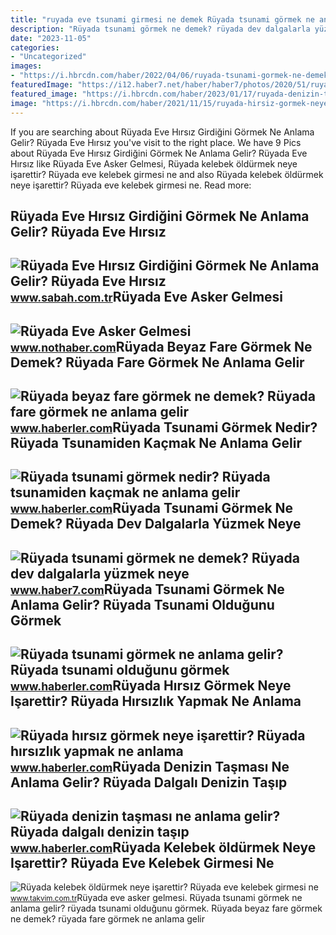```yaml
---
title: "ruyada eve tsunami girmesi ne demek Rüyada tsunami görmek ne anlama gelir? rüyada tsunami olduğunu görmek"
description: "Rüyada tsunami görmek ne demek? rüyada dev dalgalarla yüzmek neye"
date: "2023-11-05"
categories:
- "Uncategorized"
images:
- "https://i.hbrcdn.com/haber/2022/04/06/ruyada-tsunami-gormek-ne-demek-ruyada-tsunamiden-14846722_5800_amp.jpg"
featuredImage: "https://i12.haber7.net/haber/haber7/photos/2020/51/ruyada_tsunami_gormek_ne_demek_ruyada_tsunamiden_kacmak_hayirli_midir_1608282510_1763.jpg"
featured_image: "https://i.hbrcdn.com/haber/2023/01/17/ruyada-denizin-tasmasi-ne-anlama-gelir-ruyada-15564755_3333_amp.jpg"
image: "https://i.hbrcdn.com/haber/2021/11/15/ruyada-hirsiz-gormek-neye-isarettir-ruyada-14531510_1614_m.jpg"
---
```


If you are searching about Rüyada Eve Hırsız Girdiğini Görmek Ne Anlama Gelir? Rüyada Eve Hırsız you've visit to the right place. We have 9 Pics about Rüyada Eve Hırsız Girdiğini Görmek Ne Anlama Gelir? Rüyada Eve Hırsız like Rüyada Eve Asker Gelmesi, Rüyada kelebek öldürmek neye işarettir? Rüyada eve kelebek girmesi ne and also Rüyada kelebek öldürmek neye işarettir? Rüyada eve kelebek girmesi ne. Read more:

Rüyada Eve Hırsız Girdiğini Görmek Ne Anlama Gelir? Rüyada Eve Hırsız
---------------------------------------------------------------------

 ![Rüyada Eve Hırsız Girdiğini Görmek Ne Anlama Gelir? Rüyada Eve Hırsız](https://iasbh.tmgrup.com.tr/6fc658/752/395/0/36/724/416?u=https://isbh.tmgrup.com.tr/sbh/2021/09/09/ruyada-eve-hirsizin-girdigini-gormek-ne-demek-ruyada-eve-hirsiz-girmesi-ne-anlama-gelir-1631185131795.jpg) <small>www.sabah.com.tr</small>Rüyada Eve Asker Gelmesi
------------------------

 ![Rüyada Eve Asker Gelmesi](https://i.nothaber.com/storage/files/images/2021/08/27/ruyada-eve-asker-gelmesi-ne-demek-1080x1920-6128d24474796.jpg) <small>www.nothaber.com</small>Rüyada Beyaz Fare Görmek Ne Demek? Rüyada Fare Görmek Ne Anlama Gelir
---------------------------------------------------------------------

 ![Rüyada beyaz fare görmek ne demek? Rüyada fare görmek ne anlama gelir](https://i.hbrcdn.com/haber/2021/11/30/ruyada-fare-gormek-ne-anlama-gelir-ruyada-beyaz-14565946_8833_amp.jpg) <small>www.haberler.com</small>Rüyada Tsunami Görmek Nedir? Rüyada Tsunamiden Kaçmak Ne Anlama Gelir
---------------------------------------------------------------------

 ![Rüyada tsunami görmek nedir? Rüyada tsunamiden kaçmak ne anlama gelir](https://i.hbrcdn.com/haber/2022/04/06/ruyada-tsunami-gormek-ne-demek-ruyada-tsunamiden-14846722_5800_amp.jpg) <small>www.haberler.com</small>Rüyada Tsunami Görmek Ne Demek? Rüyada Dev Dalgalarla Yüzmek Neye
-----------------------------------------------------------------

 ![Rüyada tsunami görmek ne demek? Rüyada dev dalgalarla yüzmek neye](https://i12.haber7.net/haber/haber7/photos/2020/51/ruyada_tsunami_gormek_ne_demek_ruyada_tsunamiden_kacmak_hayirli_midir_1608282510_1763.jpg) <small>www.haber7.com</small>Rüyada Tsunami Görmek Ne Anlama Gelir? Rüyada Tsunami Olduğunu Görmek
---------------------------------------------------------------------

 ![Rüyada tsunami görmek ne anlama gelir? Rüyada tsunami olduğunu görmek](https://i.hbrcdn.com/haber/2021/09/10/ruyada-tsunami-gormek-ruyada-tsunami-oldugunu-14386532_274_m.jpg) <small>www.haberler.com</small>Rüyada Hırsız Görmek Neye Işarettir? Rüyada Hırsızlık Yapmak Ne Anlama
----------------------------------------------------------------------

 ![Rüyada hırsız görmek neye işarettir? Rüyada hırsızlık yapmak ne anlama](https://i.hbrcdn.com/haber/2021/11/15/ruyada-hirsiz-gormek-neye-isarettir-ruyada-14531510_1614_m.jpg) <small>www.haberler.com</small>Rüyada Denizin Taşması Ne Anlama Gelir? Rüyada Dalgalı Denizin Taşıp
--------------------------------------------------------------------

 ![Rüyada denizin taşması ne anlama gelir? Rüyada dalgalı denizin taşıp](https://i.hbrcdn.com/haber/2023/01/17/ruyada-denizin-tasmasi-ne-anlama-gelir-ruyada-15564755_3333_amp.jpg) <small>www.haberler.com</small>Rüyada Kelebek öldürmek Neye Işarettir? Rüyada Eve Kelebek Girmesi Ne
---------------------------------------------------------------------

 ![Rüyada kelebek öldürmek neye işarettir? Rüyada eve kelebek girmesi ne](https://iatkv.tmgrup.com.tr/a5fbef/0/0/0/0/0/0?u=https:%2f%2fitkv.tmgrup.com.tr%2falbum%2f2021%2f12%2f30%2fruyada-eve-kelebek-girmesi-ne-anlama-gelir-ruyada-kelebek-surusu-gormek-neye-isarettir-ruyada-kelebek-oldurmek-neye-isarettir-1640894503553.jpg&mw=800&l=1) <small>www.takvim.com.tr</small>Rüyada eve asker gelmesi. Rüyada tsunami görmek ne anlama gelir? rüyada tsunami olduğunu görmek. Rüyada beyaz fare görmek ne demek? rüyada fare görmek ne anlama gelir
